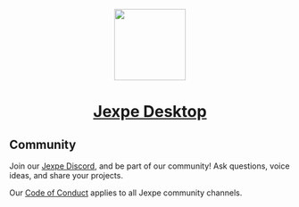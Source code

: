 <p align="center">
  <a href="https://jexpe.com">
    <picture>
      <source media="(prefers-color-scheme: dark)" srcset="https://github.com/jexpe-team/jexpe/blob/main/src-tauri/jexpe/icons/128x128@2x.png?raw=true">
      <img src="https://github.com/jexpe-team/jexpe/blob/main/src-tauri/jexpe/icons/128x128@2x.png?raw=true" height="128">
    </picture>
    <h1 align="center">Jexpe Desktop</h1>
  </a>
</p>

## Community

Join our [Jexpe Discord](https://discord.com/invite/cfHmUnPDtM), and be part of our community! Ask questions, voice ideas, and share your projects.

Our [Code of Conduct](https://github.com/jexpe-apps/jexpe/blob/main/CODE_OF_CONDUCT.md) applies to all Jexpe community channels.
